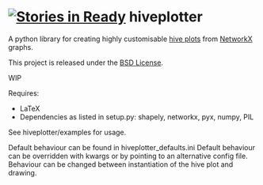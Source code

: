 [![Stories in Ready](https://badge.waffle.io/clbarnes/hiveplotter.png?label=ready&title=Ready)](https://waffle.io/clbarnes/hiveplotter)
hiveplotter
===========

A python library for creating highly customisable [hive plots](http://www.hiveplot.net/) from [NetworkX](https://networkx.github.io/) graphs.

This project is released under the [BSD License](https://raw.githubusercontent.com/clbarnes/hiveplotter/master/LICENSE).

WIP

Requires:
 - LaTeX
 - Dependencies as listed in setup.py: shapely, networkx, pyx, numpy, PIL
 
See hiveplotter/examples for usage.

Default behaviour can be found in hiveplotter_defaults.ini
Default behaviour can be overridden with kwargs or by pointing to an alternative config file.
Behaviour can be changed between instantiation of the hive plot and drawing.
